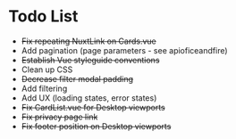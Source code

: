 # Todo List

- <s>Fix repeating NuxtLink on Cards.vue</s>
- Add pagination (page parameters - see apioficeandfire)
- <s>Establish Vue styleguide conventions</s>
- Clean up CSS
- <s>Decrease filter modal padding</s>
- Add filtering
- Add UX (loading states, error states)
- <s>Fix CardList.vue for Desktop viewports</s>
- <s>Fix privacy page link</s>
- <s>Fix footer position on Desktop viewports</s>
